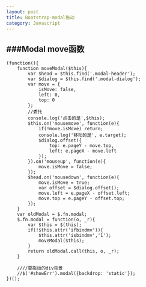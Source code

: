 ```yaml
---
layout: post
title: Bootstrap-modal拖动
category: Javascript
---
```

###Modal move函数
----------------------
	(function(){
        function moveModal($this){
            var $head = $this.find('.modal-header');
            var $dialog = $this.find('.modal-dialog');
            var move = {
                isMove: false,
                left: 0,
                top: 0
            };
            //委托
            console.log('点击的是',$this);
            $this.on('mousemove', function(e){
                if(!move.isMove) return;
                console.log('移动的是', e.target);
                $dialog.offset({
                    top: e.pageY - move.top,
                    left: e.pageX - move.left
                });
            }).on('mouseup', function(e){
                move.isMove = false;
            });
            $head.on('mousedown', function(e){
                move.isMove = true;
                var offset = $dialog.offset();
                move.left = e.pageX - offset.left;
                move.top = e.pageY - offset.top;
            });
        }
        var oldModal = $.fn.modal;
        $.fn.modal = function(o, _r){
            var $this = $(this);
            if(!$this.attr('ifbindmv')){
                $this.attr('isbindmv','1');
                moveModal($this);
            }
            return oldModal.call(this, o, _r);
        }

        ////要拖动的div背景
        //$('#showErr').modal({backdrop: 'static'});
    })();
